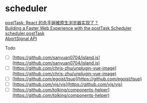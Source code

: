 # scheduler

[postTask: React 的杀手锏被原生浏览器实现了？](https://mp.weixin.qq.com/s/TznQdLt4bHA8TuDNFR8b2Q)  
[Building a Faster Web Experience with the postTask Scheduler](https://medium.com/airbnb-engineering/building-a-faster-web-experience-with-the-posttask-scheduler-276b83454e91)  
[scheduler.postTask](https://github.com/WICG/scheduling-apis/blob/main/explainers/prioritized-post-task.md)  
[AbortSignal API](https://developer.mozilla.org/en-US/docs/Web/API/AbortSignal)


Todo
- [ ] [https://github.com/sanyuan0704/island.js](https://github.com/sanyuan0704/island.js)  
- [ ] [https://github.com/chris-zhu/unplugin-vue-image](https://github.com/chris-zhu/unplugin-vue-image)  
- [ ] [https://github.com/egoist/tsup](https://github.com/egoist/tsup)  
- [ ] [https://github.com/yjs/yjs](https://github.com/yjs/yjs)  
- [ ] [https://github.com/tolking/components-helper](https://github.com/tolking/components-helper)
